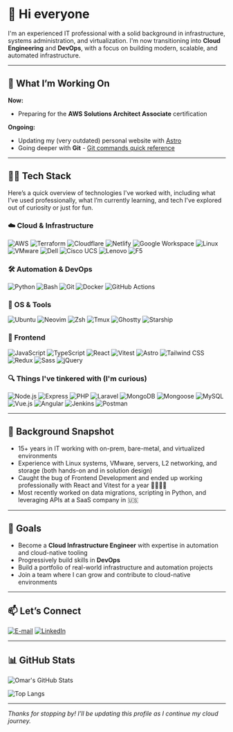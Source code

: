 # 👋 Hi everyone

I'm an experienced IT professional with a solid background in infrastructure, systems administration, and virtualization. I'm now transitioning into **Cloud Engineering** and **DevOps**, with a focus on building modern, scalable, and automated infrastructure.

---

## 🌱 What I’m Working On

**Now:**

- Preparing for the **AWS Solutions Architect Associate** certification

**Ongoing:**

- Updating my (very outdated) personal website with [Astro](https://astro.build)
- Going deeper with **Git** - [Git commands quick reference](/git-quick-reference.md)

---

## 👨‍💻 Tech Stack

Here’s a quick overview of technologies I've worked with, including what I’ve used professionally, what I’m currently learning, and tech I've explored out of curiosity or just for fun.

### ☁️ Cloud & Infrastructure

![AWS](https://img.shields.io/badge/AWS-Learning-gray?message=test&labelColor=FF9900&style=flat&logo=amazonwebservices&logoColor=white)
![Terraform](https://img.shields.io/badge/Terraform-Learning-gray?labelColor=844FBA&style=flat&logo=terraform&logoColor=white)
![Cloudflare](https://img.shields.io/badge/Cloudflare-Domain%20Hosting%20/%20Personal%20Projects-gray?labelColor=F96702&style=flat&logo=cloudflare&logoColor=white)
![Netlify](https://img.shields.io/badge/Netlify-Deployments%20/%20Personal%20Projects-gray?labelColor=00C7B7&style=flat&logo=netlify&logoColor=white)
![Google Workspace](https://img.shields.io/badge/Google%20Workspace-Email%20Hosting-gray?labelColor=EA4335&style=flat&logo=gmail&logoColor=white)
![Linux](https://img.shields.io/badge/Linux-Deployed%20%26%20Configured-gray?labelColor=FCC624&style=flat&logo=linux&logoColor=white)
![VMware](https://img.shields.io/badge/VMware%20vSphere-Deployed%20%26%20Configured%20/%20Presales-gray?labelColor=20232A&style=flat&logo=vmware&logoColor=white)
![Dell](https://img.shields.io/badge/Dell%20Servers%20%26%20Storage-Deployed%20%26%20Configured%20/%20Presales-gray?labelColor=007DB8&style=flat&logo=dell&logoColor=white)
![Cisco UCS](https://img.shields.io/badge/Cisco%20UCS%20Servers-Deployed%20%26%20Configured%20/%20Presales-gray?labelColor=1BA0D7&style=flat&logo=cisco&logoColor=white)
![Lenovo](https://img.shields.io/badge/Lenovo%20Servers-Presales%20Experience-gray?labelColor=E2231A&style=flat&logo=lenovo&logoColor=white)
![F5](https://img.shields.io/badge/F5%20Networks-Load%20Balancing%20Experience-gray?labelColor=E4002B&style=flat&logo=f5&logoColor=white)

### 🛠 Automation & DevOps

![Python](https://img.shields.io/badge/Python-Comfortable-gray?labelColor=3776AB&style=flat&logo=python&logoColor=white)
![Bash](https://img.shields.io/badge/Bash%20Scripting-Comfortable-gray?labelColor=4EAA25&style=flat&logo=gnubash&logoColor=white)
![Git](https://img.shields.io/badge/Git-Daily%20Use-gray?labelColor=F05032&style=flat&logo=git&logoColor=white)
![Docker](https://img.shields.io/badge/Docker-Learning-gray?labelColor=2496ED&style=flat&logo=docker&logoColor=white)
![GitHub Actions](https://img.shields.io/badge/GitHub%20Actions-Learning-gray?labelColor=2088FF&style=flat&logo=githubactions&logoColor=white)

### 🐧 OS & Tools

![Ubuntu](https://img.shields.io/badge/Ubuntu-Primary%20OS-gray?labelColor=E95420&style=flat&logo=ubuntu&logoColor=white)
![Neovim](https://img.shields.io/badge/Neovim-Primary%20Editor%20%28btw%29-gray?labelColor=57A143&style=flat&logo=neovim&logoColor=white)
![Zsh](https://img.shields.io/badge/Zsh-Daily%20Use-gray?labelColor=F15A24&style=flat&logo=zsh&logoColor=white)
![Tmux](https://img.shields.io/badge/Tmux-Daily%20Use-gray?labelColor=1BB91F&style=flat&logo=tmux&logoColor=white)
![Ghostty](https://custom-icon-badges.demolab.com/badge/Ghostty-Daily%20Use-gray?labelColor=0d1431&style=flat&logo=ghostty-ok&logoColor=white)
![Starship](https://img.shields.io/badge/Starship-Daily%20Use-gray?labelColor=DD0B78&style=flat&logo=starship&logoColor=white)

### 🎨 Frontend

![JavaScript](https://img.shields.io/badge/JavaScript-Some%20Experience-gray?labelColor=F7DF1E&style=flat&logo=javascript&logoColor=white)
![TypeScript](https://img.shields.io/badge/TypeScript-Some%20Experience-gray?labelColor=3178C6&style=flat&logo=typescript&logoColor=white)
![React](https://img.shields.io/badge/React-Some%20Experience-gray?labelColor=61DAFB&style=flat&logo=react&logoColor=white)
![Vitest](https://img.shields.io/badge/Vitest-Some%20Experience-gray?labelColor=6E9F18&style=flat&logo=vitest&logoColor=white)
![Astro](https://img.shields.io/badge/Astro-Personal%20Projects-gray?labelColor=BC52EE&style=flat&logo=astro&logoColor=white)
![Tailwind CSS](https://img.shields.io/badge/TailwindCSS-Personal%20Projects-gray?labelColor=06B6D4&style=flat&logo=tailwindcss&logoColor=white)
![Redux](https://img.shields.io/badge/Redux-Familiar-gray?labelColor=764ABC&style=flat&logo=redux&logoColor=white)
![Sass](https://img.shields.io/badge/Sass-Familiar-gray?labelColor=CC6699&style=flat&logo=sass&logoColor=white)
![jQuery](https://img.shields.io/badge/jQuery-Familiar-gray?labelColor=0769AD&style=flat&logo=jquery&logoColor=white)

### 🔍 Things I've tinkered with (I'm curious)

![Node.js](https://img.shields.io/badge/Node.js-gray?labelColor=5FA04E&style=flat&logo=nodedotjs&logoColor=white)
![Express](https://img.shields.io/badge/Express-gray?labelColor=000000&style=flat&logo=express&logoColor=white)
![PHP](https://img.shields.io/badge/PHP-gray?labelColor=777BB4&style=flat&logo=php&logoColor=white)
![Laravel](https://img.shields.io/badge/Laravel-gray?labelColor=FF2D20&style=flat&logo=laravel&logoColor=white)
![MongoDB](https://img.shields.io/badge/MongoDB-gray?labelColor=47A248&style=flat&logo=mongodb&logoColor=white)
![Mongoose](https://img.shields.io/badge/Mongoose-gray?labelColor=880000&style=flat&logo=mongoose&logoColor=white)
![MySQL](https://img.shields.io/badge/MySQL-gray?labelColor=4479A1&style=flat&logo=mysql&logoColor=white)
![Vue.js](https://img.shields.io/badge/Vue.js-gray?labelColor=4FC08D&style=flat&logo=vuedotjs&logoColor=white)
![Angular](https://img.shields.io/badge/Angular-gray?labelColor=20232A&style=flat&logo=angular&logoColor=white)
![Jenkins](https://img.shields.io/badge/Jenkins-gray?labelColor=D24939&style=flat&logo=jenkins&logoColor=white)
![Postman](https://img.shields.io/badge/Postman-gray?labelColor=DD3A0A&style=flat&logo=postman&logoColor=white)

---

## 🧰 Background Snapshot

- 15+ years in IT working with on-prem, bare-metal, and virtualized environments
- Experience with Linux systems, VMware, servers, L2 networking, and storage (both hands-on and in solution design)
- Caught the bug of Frontend Development and ended up working professionally with React and Vitest for a year 🤷‍♂️🤹‍♂️
- Most recently worked on data migrations, scripting in Python, and leveraging APIs at a SaaS company in 🇺🇸

---

## 🚀 Goals

- Become a **Cloud Infrastructure Engineer** with expertise in automation and cloud-native tooling
- Progressively build skills in **DevOps**
- Build a portfolio of real-world infrastructure and automation projects
- Join a team where I can grow and contribute to cloud-native environments

---

## 📫 Let’s Connect

[![E-mail](https://img.shields.io/badge/Email-D14836?labelColor=&style=flat&logo=gmail&logoColor=white)](mailto:me@omartiffer.cloud)
[![LinkedIn](https://img.shields.io/badge/LinkedIn-blue?labelColor=&style=flat&logo=linkedin&logoColor=white)](https://www.linkedin.com/in/omartiffer)

---

## 📊 GitHub Stats

![Omar's GitHub Stats](https://github-readme-stats.vercel.app/api?username=oatiffer&show_icons=true&theme=github_dark&cache-seconds=)

![Top Langs](https://github-readme-stats.vercel.app/api/top-langs/?username=oatiffer&exclude_repo=nerdify_webdev&layout=compact&langs_count=8&theme=github_dark&cache-seconds=)

<!-- ![Visitor Count](https://vbr.nathanchung.dev/badge?page_id=oatiffer&text=profile_views&style=for-the-badge&lcolor=20232A&logo=Github) -->

---

_Thanks for stopping by! I’ll be updating this profile as I continue my cloud journey._
